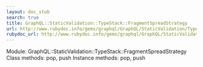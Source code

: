 ```yaml
---
layout: doc_stub
search: true
title: GraphQL::StaticValidation::TypeStack::FragmentSpreadStrategy
url: http://www.rubydoc.info/gems/graphql/GraphQL/StaticValidation/TypeStack/FragmentSpreadStrategy
rubydoc_url: http://www.rubydoc.info/gems/graphql/GraphQL/StaticValidation/TypeStack/FragmentSpreadStrategy
---
```


Module: GraphQL::StaticValidation::TypeStack::FragmentSpreadStrategy
Class methods:
pop, push
Instance methods:
pop, push

